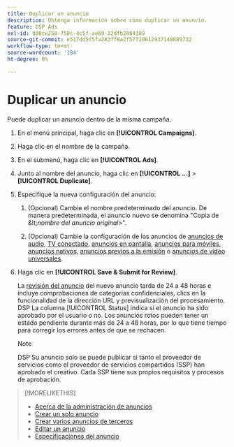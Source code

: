 ```yaml
---
title: Duplicar un anuncio
description: Obtenga información sobre cómo duplicar un anuncio.
feature: DSP Ads
exl-id: 030ce258-750c-4c5f-ae89-32dfb2864189
source-git-commit: e517dd5f5fa283ff8a2f57728612937148889732
workflow-type: tm+mt
source-wordcount: '184'
ht-degree: 0%

---
```


# Duplicar un anuncio

Puede duplicar un anuncio dentro de la misma campaña.

1. En el menú principal, haga clic en **[!UICONTROL Campaigns]**.

1. Haga clic en el nombre de la campaña.

1. En el submenú, haga clic en **[!UICONTROL Ads]**.

1. Junto al nombre del anuncio, haga clic en **[!UICONTROL ...]** > **[!UICONTROL Duplicate]**.

1. Especifique la nueva configuración del anuncio:

   1. (Opcional) Cambie el nombre predeterminado del anuncio. De manera predeterminada, el anuncio nuevo se denomina &quot;Copia de \&lt;*nombre del anuncio original*\>&quot;.

   1. (Opcional) Cambie la configuración de los anuncios de [anuncios de audio](ad-settings-audio.md), [TV conectado](ad-settings-connected-tv.md), [anuncios en pantalla](ad-settings-display.md), [anuncios para móviles](ad-settings-mobile.md), [anuncios nativos](ad-settings-native.md), [anuncios previos a la emisión](ad-settings-pre-roll.md) o [anuncios de vídeo universales](ad-settings-universal-video.md).

1. Haga clic en **[!UICONTROL Save & Submit for Review]**.

   La [revisión del anuncio](ad-about.md) del nuevo anuncio tarda de 24 a 48 horas e incluye comprobaciones de categorías confidenciales, clics en la funcionalidad de la dirección URL y previsualización del procesamiento. DSP La columna [!UICONTROL Status] indica si el anuncio ha sido aprobado por el usuario o no. Los anuncios rotos pueden tener un estado pendiente durante más de 24 a 48 horas, por lo que tiene tiempo para corregir los errores antes de que se rechacen.

   >[!NOTE]
   >
   >DSP Su anuncio solo se puede publicar si tanto el proveedor de servicios como el proveedor de servicios compartidos (SSP) han aprobado el creativo. Cada SSP tiene sus propios requisitos y procesos de aprobación.

>[!MORELIKETHIS]
>
>* [Acerca de la administración de anuncios](ad-about.md)
>* [Crear un solo anuncio](ad-create.md)
>* [Crear varios anuncios de terceros](ad-create-multiple.md)
>* [Editar un anuncio](ad-edit.md)
>* [Especificaciones del anuncio](ad-specs.md)
